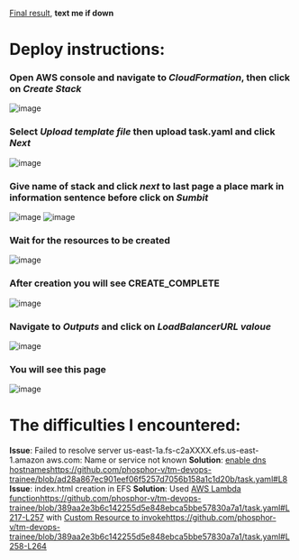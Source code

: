 [Final result](http://tm-devops-trainee-alb-1714219327.eu-north-1.elb.amazonaws.com/), **text me if down**
# Deploy instructions:
### Open AWS console and navigate to *CloudFormation*, then click on *Create Stack*
![image](https://github.com/phosphor-v/tm-devops-trainee/assets/113942255/899ae8d9-fbcb-455a-a024-32223abb6e7f)
### Select *Upload template file* then upload task.yaml and click *Next*
![image](https://github.com/phosphor-v/tm-devops-trainee/assets/113942255/3c4397ed-01f8-4fa4-9e07-f919ecad8056)
### Give name of stack and click *next* to last page a place mark in information sentence before click on *Sumbit*
![image](https://github.com/phosphor-v/tm-devops-trainee/assets/113942255/b53d01ce-3352-4529-b56e-2ed75488cd68)
![image](https://github.com/phosphor-v/tm-devops-trainee/assets/113942255/f93dca92-c168-48a3-be35-53a86b23a9e9)
### Wait for the resources to be created
![image](https://github.com/phosphor-v/tm-devops-trainee/assets/113942255/e69761ee-1c84-499f-acce-867361c3ee29)
### After creation you will see **CREATE_COMPLETE**
![image](https://github.com/phosphor-v/tm-devops-trainee/assets/113942255/03bea937-305f-4e18-9025-a8ca09b967d5)
### Navigate to *Outputs* and click on *LoadBalancerURL valoue*
![image](https://github.com/phosphor-v/tm-devops-trainee/assets/113942255/8f332429-e51c-447b-9915-a6dc0530846a)
### You will see this page
![image](https://github.com/phosphor-v/tm-devops-trainee/assets/113942255/b6ad3009-c1c6-41c4-a42b-9e1745f9d2c4)

# The difficulties I encountered:
 **Issue**: Failed to resolve server us-east-1a.fs-c2aXXXX.efs.us-east-1.amazon
aws.com: Name or service not known
 **Solution**: [enable dns hostnames](https://github.com/phosphor-v/tm-devops-trainee/blob/ad28a867ec901eef06f5257d7056b158a1c1d20b/task.yaml#L8)https://github.com/phosphor-v/tm-devops-trainee/blob/ad28a867ec901eef06f5257d7056b158a1c1d20b/task.yaml#L8
 **Issue**: index.html creation in EFS
 **Solution**: Used [AWS Lambda function](https://github.com/phosphor-v/tm-devops-trainee/blob/389aa2e3b6c142255d5e848ebca5bbe57830a7a1/task.yaml#L217)https://github.com/phosphor-v/tm-devops-trainee/blob/389aa2e3b6c142255d5e848ebca5bbe57830a7a1/task.yaml#L217-L257 with [Custom Resource to invoke](https://github.com/phosphor-v/tm-devops-trainee/blob/389aa2e3b6c142255d5e848ebca5bbe57830a7a1/task.yaml#L258)https://github.com/phosphor-v/tm-devops-trainee/blob/389aa2e3b6c142255d5e848ebca5bbe57830a7a1/task.yaml#L258-L264
